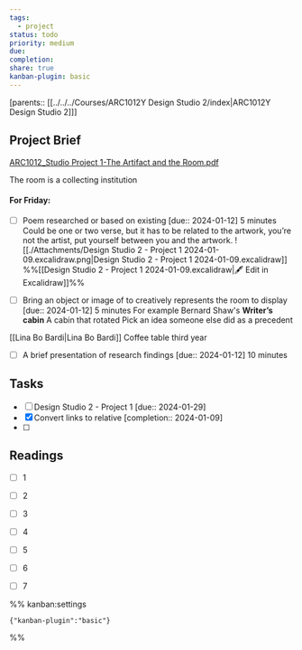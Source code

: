 ```yaml
---
tags:
  - project
status: todo
priority: medium
due: 
completion: 
share: true
kanban-plugin: basic
---
```


[parents:: [[../../../Courses/ARC1012Y Design Studio 2/index|ARC1012Y Design Studio 2]]]
## Project Brief

[ARC1012_Studio Project 1-The Artifact and the Room.pdf](file:///D:%5COneDrive%20-%20University%20of%20Toronto%5C_twp%5CDocument%5CScholar%5CUTOR%5C2024-01%5CARC1012Y%5CAssignments%5CA1%5CARC1012_Studio%20Project%201-The%20Artifact%20and%20the%20Room.pdf)

The room is a collecting institution

#### For Friday:
- [ ] Poem researched or based on existing  [due:: 2024-01-12]
5 minutes
Could be one or two verse, but it has to be related to the artwork, you’re not the artist, put yourself between you and the artwork.
![[./Attachments/Design Studio 2 - Project 1 2024-01-09.excalidraw.png|Design Studio 2 - Project 1 2024-01-09.excalidraw]]
%%[[Design Studio 2 - Project 1 2024-01-09.excalidraw|🖋 Edit in Excalidraw]]%%

- [ ] Bring an object or image of to creatively represents the room to display  [due:: 2024-01-12]
5 minutes
For example Bernard Shaw's **Writer’s cabin**
A cabin that rotated
Pick an idea someone else did as a precedent 

[[Lina Bo Bardi|Lina Bo Bardi]]
Coffee table third year

- [ ] A brief presentation of research findings  [due:: 2024-01-12]
10 minutes


## Tasks

- [ ] Design Studio 2 - Project 1  [due:: 2024-01-29]
- [x] Convert links to relative  [completion:: 2024-01-09]
- [ ] 


## Readings

- [ ] 1
- [ ] 2
- [ ] 3
- [ ] 4
- [ ] 5
- [ ] 6
- [ ] 7


%% kanban:settings
```
{"kanban-plugin":"basic"}
```
%%